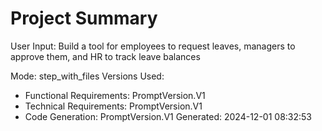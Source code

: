 # Project Summary

User Input: Build a tool for employees to request leaves, managers to approve them, and HR to track leave balances

Mode: step_with_files
Versions Used:
- Functional Requirements: PromptVersion.V1
- Technical Requirements: PromptVersion.V1
- Code Generation: PromptVersion.V1
Generated: 2024-12-01 08:32:53

